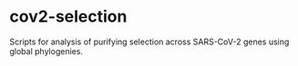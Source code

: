 # cov2-selection
Scripts for analysis of purifying selection across SARS-CoV-2 genes using global phylogenies.
